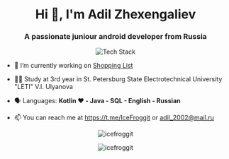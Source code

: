 <h1 align="center">Hi 👋, I'm Adil Zhexengaliev</h1>
<h3 align="center">A passionate juniour android developer from Russia</h3>


<p align="center"><img src="https://skillicons.dev/icons?i=kotlin,idea,java,git,github,firebase,android&perline=16" alt="Tech Stack" /> </p>

- 🔭 I’m currently working on [Shopping List](https://github.com/IceFroggit/ShoppingList)

- 👨‍💻 Study at 3rd year in St. Petersburg State Electrotechnical University "LETI" V.I. Ulyanova 

- 🗣 Languages: **Kotlin ❤️ - Java - SQL - English - Russian**

- 📫 You can reach me at https://t.me/IceFroggit or adil_2002@mail.ru

<p align="center"><img align="center" src="https://github-readme-stats.vercel.app/api?username=icefroggit&show_icons=true&locale=en" alt="icefroggit" /></p>

<p align="center"><img align="center" src="https://github-readme-streak-stats.herokuapp.com/?user=icefroggit&" alt="icefroggit" /></p>
